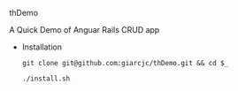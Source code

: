 thDemo

A Quick Demo of Anguar Rails CRUD app 

* Installation

	`git clone git@github.com:giarcjc/thDemo.git && cd $_`

	`./install.sh`


